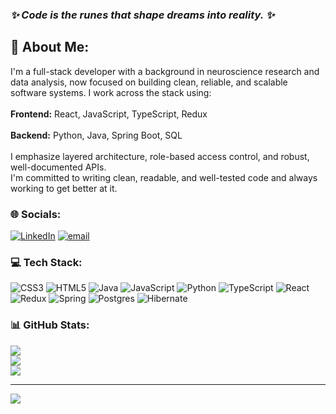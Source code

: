 ### **_✨ Code is the runes that shape dreams into reality. ✨_**

## 💫 About Me:
I'm a full-stack developer with a background in neuroscience research and data analysis, now focused on building clean, reliable, and scalable software systems. I work across the stack using:<br><br>**Frontend:** React, JavaScript, TypeScript, Redux<br><br>**Backend:** Python, Java, Spring Boot, SQL<br><br>I emphasize layered architecture, role-based access control, and robust, well-documented APIs.<br>I'm committed to writing clean, readable, and well-tested code and always working to get better at it.


### 🌐 Socials:
[![LinkedIn](https://img.shields.io/badge/LinkedIn-%230077B5.svg?logo=linkedin&logoColor=white)](https://linkedin.com/in/pelinozsezer) [![email](https://img.shields.io/badge/Email-D14836?logo=gmail&logoColor=white)](mailto:pelinozsezer@gmail.com) 

### 💻 Tech Stack:
![CSS3](https://img.shields.io/badge/css3-%231572B6.svg?style=for-the-badge&logo=css3&logoColor=white) ![HTML5](https://img.shields.io/badge/html5-%23E34F26.svg?style=for-the-badge&logo=html5&logoColor=white) ![Java](https://img.shields.io/badge/java-%23ED8B00.svg?style=for-the-badge&logo=openjdk&logoColor=white) ![JavaScript](https://img.shields.io/badge/javascript-%23323330.svg?style=for-the-badge&logo=javascript&logoColor=%23F7DF1E) ![Python](https://img.shields.io/badge/python-3670A0?style=for-the-badge&logo=python&logoColor=ffdd54) ![TypeScript](https://img.shields.io/badge/typescript-%23007ACC.svg?style=for-the-badge&logo=typescript&logoColor=white) ![React](https://img.shields.io/badge/react-%2320232a.svg?style=for-the-badge&logo=react&logoColor=%2361DAFB) ![Redux](https://img.shields.io/badge/redux-%23593d88.svg?style=for-the-badge&logo=redux&logoColor=white) ![Spring](https://img.shields.io/badge/spring-%236DB33F.svg?style=for-the-badge&logo=spring&logoColor=white) ![Postgres](https://img.shields.io/badge/postgres-%23316192.svg?style=for-the-badge&logo=postgresql&logoColor=white) ![Hibernate](https://img.shields.io/badge/Hibernate-59666C?style=for-the-badge&logo=Hibernate&logoColor=white)
### 📊 GitHub Stats:
![](https://github-readme-stats.vercel.app/api?username=pelinozsezer&theme=default&hide_border=false&include_all_commits=true&count_private=false)<br/>
![](https://nirzak-streak-stats.vercel.app/?user=pelinozsezer&theme=default&hide_border=false)<br/>
![](https://github-readme-stats.vercel.app/api/top-langs/?username=pelinozsezer&theme=default&hide_border=false&include_all_commits=true&count_private=false&layout=compact)

---
[![](https://visitcount.itsvg.in/api?id=pelinozsezer&icon=0&color=6)](https://visitcount.itsvg.in)

